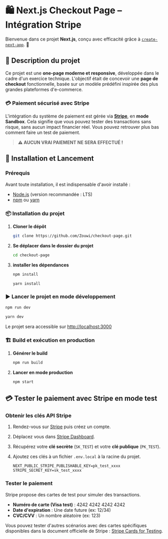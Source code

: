 # 🛍️ Next.js Checkout Page – Intégration Stripe

Bienvenue dans ce projet **Next.js**, conçu avec efficacité grâce à [`create-next-app`](https://github.com/vercel/next.js/tree/canary/packages/create-next-app). 🚀

## 🛒 Description du projet

Ce projet est une **one-page moderne et responsive**, développée dans le cadre d'un exercice technique. L'objectif était de concevoir une **page de checkout** fonctionnelle, basée sur un modèle prédéfini inspirée des plus grandes plateformes d'e-commerce.

### 💳 Paiement sécurisé avec Stripe

L'intégration du système de paiement est gérée via [**Stripe**](https://stripe.com/fr), en **mode Sandbox**. Cela signifie que vous pouvez tester des transactions sans risque, sans aucun impact financier réel. Vous pouvez retrouver plus bas comment faire un test de paiement.

> **⚠️ AUCUN VRAI PAIEMENT NE SERA EFFECTUÉ !**

## 🚀 Installation et Lancement

### Prérequis
Avant toute installation, il est indispensable d'avoir installé :
- [Node.js](https://nodejs.org/) (version recommandée : LTS)
- [npm](https://www.npmjs.com/) ou [yarn](https://yarnpkg.com/)

### 📦 Installation du projet
1. **Cloner le dépôt**
   ```bash
   git clone https://github.com/Zouwi/checkout-page.git
   ```

2. **Se déplacer dans le dossier du projet**
    ```bash
    cd checkout-page
    ```

3. **installer les dépendances**
    ```bash
    npm install
    ```
    ```bash
   yarn install
    ```
    
### ▶️ Lancer le projet en mode développement
   ```bash
npm run dev
```
   ```bash
yarn dev
```
Le projet sera accessible sur [http://localhost:3000](http://localhost:3000)

### 🏗️ Build et exécution en production
1. **Générer le build**
    ```bash
    npm run build
    ```

2. **Lancer en mode production**
    ```bash
    npm start
    ```
## 💳 Tester le paiement avec Stripe en mode test

### Obtenir les clés API Stripe
1. Rendez-vous sur [Stripe](https://stripe.com/fr) puis créez un compte.
1. Déplacez vous dans [Stripe Dashboard](https://dashboard.stripe.com/test/apikeys).
2. Récupérez votre **clé secrète** (`SK_TEST`) et votre **clé publique** (`PK_TEST`).
3. Ajoutez ces clés à un fichier `.env.local` à la racine du projet.

    ```env
    NEXT_PUBLIC_STRIPE_PUBLISHABLE_KEY=pk_test_xxxx
    STRIPE_SECRET_KEY=sk_test_xxxx
    ```
### Tester le paiement
Stripe propose des cartes de test pour simuler des transactions.
- **Numéro de carte (Visa test)** : 4242 4242 4242 4242
- **Date d'expiration** : Une date future (ex: 12/34)
- **CVC/CVV** : Un nombre aléatoire (ex: 123)

Vous pouvez tester d'autres scénarios avec des cartes spécifiques disponibles dans la document officielle de Stripe : [Stripe Cards for Testing](https://docs.stripe.com/testing#international-cards).

